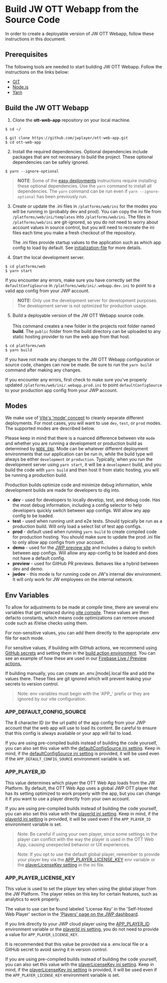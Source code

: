 # Build JW OTT Webapp from the Source Code

In order to create a deployable version of JW OTT Webapp, follow these instructions in this document.

## Prerequisites

The following tools are needed to start building JW OTT Webapp. Follow the instructions on the links below:

- [GIT](https://git-scm.com/)
- [Node.js](https://nodejs.org/)
- [Yarn](https://yarnpkg.com/)

## Build the JW OTT Webapp

1. Clone the **ott-web-app** repository on your local machine.

```shell
$ cd ~/

$ git clone https://github.com/jwplayer/ott-web-app.git
$ cd ott-web-app
```

2. Install the required dependencies. Optional dependencies include packages that are not necessary to build the project. These optional dependencies can be safely ignored.

```shell
$ yarn --ignore-optional
```

> **NOTE**: Some of the [easy deployments](easy-deployments.md) instructions require installing these optional dependencies. Use the `yarn` command to install all dependencies. The `yarn` command can be run even if `yarn --ignore-optional` has been previously run.

3. Create or update the .ini files in `/platforms/web/ini` for the modes you will be running in (probably dev and prod).
   You can copy the ini file from `/platforms/web/ini/templates` into `/platforms/web/ini`. The files in `/platforms/web/ini` are git-ignored, so you do not need to worry about account values in source control, but you will need to recreate the ini files each time you make a fresh checkout of the repository.

   The .ini files provide startup values to the application such as which app config to load by default. See [initialization-file](initialization-file.md) for more details.

4. Start the local development server.

```shell
$ cd platforms/web
$ yarn start
```

If you encounter any errors, make sure you have correctly set the `defaultConfigSource` in `/platforms/web/ini/.webapp.dev.ini` to point to a valid app config from your JWP account.

> **NOTE:** Only use the development server for development purposes. The development server is not optimized for production usage.

5. Build a deployable version of the JW OTT Webapp source code.<br /><br />This command creates a new folder in the projects root folder named **build**.
   The `public` folder from the build directory can be uploaded to any static hosting provider to run the web app from that host.

```shell
$ cd platforms/web
$ yarn build
```

If you have not made any changes to the JW OTT Webapp configuration or source code, changes can now be made. Be sure to run the `yarn build` command after making any changes.

If you encounter any errors, first check to make sure you've properly updated `/platforms/web/ini/.webapp.prod.ini` to point `defaultConfigSource` to your production app config from your JWP account.

## Modes

We make use of [Vite's 'mode' concept](https://vitejs.dev/guide/env-and-mode.html#modes) to cleanly separate different deployments.
For most cases, you will want to use `dev`, `test`, or `prod` modes. The supported modes are described below.

Please keep in mind that there is a nuanced difference between vite `mode` and whether you are running a development or production build as determined by [`NODE_ENV`](https://nodejs.dev/en/learn/nodejs-the-difference-between-development-and-production/).
Mode can be whatever different deployment environments that our application can be run in, while the build type will always be either `development` or `production`.
Typically, when you run the development server using `yarn start`, it will be a `development` build, and you build the code with `yarn build` and then host it from static hosting, you will be running a production build.

Production builds optimize code and minimize debug information, while development builds are made for developers to dig into.

- **dev** - used for developers to locally develop, test, and debug code. Has the most debug information, including a config selector to help developers quickly switch between app configs. Will allow any app config to be loaded.
- **test** - used when running unit and e2e tests. Should typically be run as a production build. Will only load a select list of test app configs.
- **prod** - default used when running `yarn build` to create compiled code for production hosting. You should make sure to update the prod .ini file to only allow app configs from your account.
- **demo** - used for the [JWP preview site](https://app-preview.jwplayer.com/) and includes a dialog to switch between app configs. Will allow any app-config to be loaded and does not have a default config.
- **preview** - used for GitHub PR previews. Behaves like a hybrid between dev and demo.
- **jwdev** - this mode is for running code on JW's internal dev environment. It will only work for JW employees on the internal network.

## Env Variables

To allow for adjustments to be made at compile time, there are several env variables that get replaced during [vite compile](https://vitejs.dev/guide/env-and-mode.html#env-variables).
These values are then defacto constants, which means code optimizations can remove unused code such as if/else checks using them.

For non-sensitive values, you can add them directly to the appropriate .env file for each mode.

For sensitive values, if building with GitHub actions, we recommend using [GitHub secrets](https://docs.github.com/en/actions/security-guides/encrypted-secrets) and setting them in the [build action environment](https://docs.github.com/en/actions/learn-github-actions/variables).
You can see an example of how these are used in our [Firebase Live / Preview actions.](https://github.com/jwplayer/ott-web-app/blob/develop/.github/workflows/firebase-live.yml#L14)

If building manually, you can create an .env.[mode].local file and add the values there. These files are git ignored which will prevent leaking your secrets to version control.

> Note: env variables must begin with the 'APP\_' prefix or they are ignored by our vite configuration.

### APP_DEFAULT_CONFIG_SOURCE

The 8 character ID (or the url path) of the app config from your JWP account that the web app will use to load its content. Be careful to ensure that this config is always available or your app will fail to load.

If you are using pre-compiled builds instead of building the code yourself, you can also set this value with the [defaultConfigSource ini setting](initialization-file.md#defaultconfigsource).
Keep in mind, if the [defaultConfigSource ini setting](initialization-file.md#defaultconfigsource) is provided, it will be used even if the `APP_DEFAULT_CONFIG_SOURCE` environment variable is set.

### APP_PLAYER_ID

This value determines which player the OTT Web App loads from the JW Platform.
By default, the OTT Web App uses a global JWP OTT player that has its setting optimized to work properly with the app, but you can change it if you want to use a player directly from your own account.

If you are using pre-compiled builds instead of building the code yourself, you can also set this value with the [playerId ini setting](initialization-file.md#playerid).
Keep in mind, if the [playerId ini setting](initialization-file.md#playerid) is provided, it will be used even if the `APP_PLAYER_ID` environment variable is set.

> Note: Be careful if using your own player, since some settings in the player can conflict with the way the player is used in the OTT Web App, causing unexpected behavior or UX experiences.

> Note: If you opt to use the default global player, remember to provide your player key via the [APP_PLAYER_LICENSE_KEY](#APP_PLAYER_LICENSE_KEY) env variable or the [playerLicenseKey setting](initialization-file.md#playerLicenseKey) in the ini file.

### APP_PLAYER_LICENSE_KEY

This value is used to set the player key when using the global player from the JW Platform.
The player relies on this key for certain features, such as analytics to work properly.

The value to use can be found labeled 'License Key' in the 'Self-Hosted Web Player' section in the ['Players' page on the JWP dashboard](https://dashboard.jwplayer.com/p/players).

If you link directly to your JWP cloud player using the [APP_PLAYER_ID](#app_player_id) environment variable or the [playerId ini setting](initialization-file.md#playerid), you do not need to provide a value for `APP_PLAYER_LICENSE_KEY`.

It is recommended that this value be provided via a .env.local file or a GitHub secret to avoid saving it in version control.

If you are using pre-compiled builds instead of building the code yourself, you can also set this value with the [playerLicenseKey ini setting](initialization-file.md#playerLicenseKey).
Keep in mind, if the [playerLicenseKey ini setting](initialization-file.md#playerLicenseKey) is provided, it will be used even if the `APP_PLAYER_LICENSE_KEY` environment variable is set.
